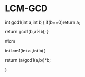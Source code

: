 # LCM-GCD

int gcd1(int a,int b){ if(b==0)return a;

return gcd1(b,a%b);
}

#lcm

int lcm1(int a ,int b){

return (a/gcd1(a,b))*b;

}
